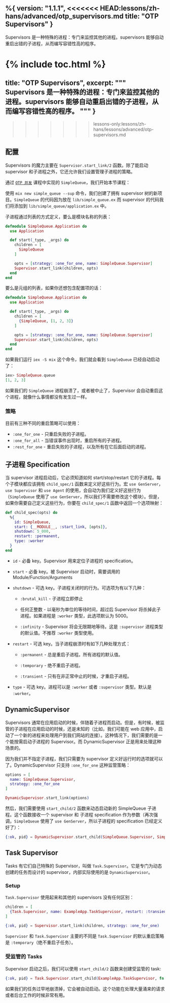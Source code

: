 %{
  version: "1.1.1",
<<<<<<< HEAD:lessons/zh-hans/advanced/otp_supervisors.md
  title: "OTP Supervisors"
}
---

Supervisors 是一种特殊的进程：专门来监控其他的进程。supervisors 能够自动重启出错的子进程，从而编写容错性高的程序。

{% include toc.html %}
=======
  title: "OTP Supervisors",
  excerpt: """
  Supervisors 是一种特殊的进程：专门来监控其他的进程。supervisors 能够自动重启出错的子进程，从而编写容错性高的程序。
  """
}
---
>>>>>>> lessons-only:lessons/zh-hans/lessons/advanced/otp-supervisors.md

## 配置

Supervisors 的魔力主要在 `Supervisor.start_link/2` 函数。除了能启动 supervisor 和子进程之外，它还允许我们设置管理子进程的策略。

通过 [`OTP 并发`](../../advanced/otp-concurrency) 课程中实现的 `SimpleQueue`，我们开始本节课程：  

使用 `mix new simple_queue --sup` 命令，我们创建了拥有 supervisor 树的新项目。`SimpleQueue` 的代码因为放在 `lib/simple_queue.ex` 而 supervisor 的代码我们将添加到 `lib/simple_queue/application.ex` 中。  

子进程通过列表的方式定义，要么是模块名称的列表：  

```elixir
defmodule SimpleQueue.Application do
  use Application

  def start(_type, _args) do
    children = [
      SimpleQueue
    ]

    opts = [strategy: :one_for_one, name: SimpleQueue.Supervisor]
    Supervisor.start_link(children, opts)
  end
end
```

要么是元组的列表，如果你还想包含配置项的话：  

```elixir
defmodule SimpleQueue.Application do
  use Application

  def start(_type, _args) do
    children = [
      {SimpleQueue, [1, 2, 3]}
    ]

    opts = [strategy: :one_for_one, name: SimpleQueue.Supervisor]
    Supervisor.start_link(children, opts)
  end
end
```

如果我们运行 `iex -S mix` 这个命令，我们就会看到 `SimpleQueue` 已经自动启动了：  

```elixir
iex> SimpleQueue.queue
[1, 2, 3]
```

如果我们的 `SimpleQueue` 进程崩溃了，或者被中止了，Supervisor 会自动重启这个进程，就像什么事情都没有发生过一样。  

### 策略

目前有三种不同的重启策略可以使用：

- `:one_for_one` - 只重启失败的子进程。  
- `:one_for_all` - 当错误事件出现时，重启所有的子进程。  
- `:rest_for_one` - 重启失败的子进程，以及所有在它后面启动的进程。  

## 子进程 Specification

当 supervisor 进程启动后，它必须知道如何 start/stop/restart 它的子进程。每个子模块都应该拥有 `child_spec/1` 函数来定义好这些行为。宏 `use GenServer`，`use Supervisor` 和 `use Agent` 的使用，会自动为我们定义好这些行为（`SimpleQueue` 使用了 `use GenServer`，所以我们不需要修改这个模块）。但是，如果你需要自己定义这些行为，你要在 `child_spec/1` 函数中返回一个选项映射：  

```elixir
def child_spec(opts) do
  %{
    id: SimpleQueue,
    start: {__MODULE__, :start_link, [opts]},
    shutdown: 5_000,
    restart: :permanent,
    type: :worker
  }
end
```

+ `id` - 必备 key。Supervisor 用来定位子进程的 specification。  

+ `start` - 必备 key。被 Supervisor 启动时，需要调用的 Module/Function/Arguments  

+ `shutdown` - 可选 key。子进程关闭时的行为。可选项为有以下几种：  

  + `:brutal_kill` - 子进程立即停止  

  + 任何正整数 - 以毫秒为单位的等待时间，超过后 Supervisor 将杀掉此子进程。如果进程是 `:worker` 类型，此选项默认为 5000。  

  + `:infinity` - Supervisor 将会无限期地等待。这是 `:supervisor` 进程类型的默认值。不推荐 `:worker` 类型使用。  

+ `restart` - 可选 key。当子进程崩溃时有如下几种处理方式：  

  + `:permanent` - 总是重启子进程。所有进程的默认值。  

  + `:temporary` - 绝不重启子进程。  

  + `:transient` - 只有在非正常中止的时候，才重启子进程。  

+ `type` - 可选 key。进程可以是 `:worker` 或者 `:supervisor` 类型。默认是 `:worker`。  


## DynamicSupervisor

Supervisors 通常在应用启动的时候，伴随着子进程而启动。但是，有时候，被监管的子进程在应用启动的时候，还是未知的（比如，我们可能在 web 应用中，启动了一个新的进程来处理用户到我们网站的连接）。这种情况下，我们需要的是一个能按需启动子进程的 Supervisor。而 DynamicSupervisor 正是用来处理这种场景的。  

因为我们并不指定子进程，我们只需要为 supervisor 定义好运行时的选项就可以了。DynamicSupervisor 只支持 `:one_for_one` 这种监管策略：  

```elixir
options = [
  name: SimpleQueue.Supervisor,
  strategy: :one_for_one
]

DynamicSupervisor.start_link(options)
```

然后，我们需要使用 `start_child/2` 函数来动态启动新的 SimpleQueue 子进程。这个函数接收一个 supervisor 和 子进程 specification 作为参数（再次强调，`SimpleQueue` 使用了 `use GenServer`，所以子进程的 specification 已经定义好了）：  

```elixir
{:ok, pid} = DynamicSupervisor.start_child(SimpleQueue.Supervisor, SimpleQueue)
```

## Task Supervisor

Tasks 有它们自己特殊的 Supervisor，叫做 `Task.Supervisor`。它是专门为动态创建的任务而设计的 supervisor，内部实际使用的是 `DynamicSupervisor`。  

### Setup

`Task.Supervisor` 使用起来和其他的 supervisors 没有任何区别：  

```elixir
children = [
  {Task.Supervisor, name: ExampleApp.TaskSupervisor, restart: :transient}
]

{:ok, pid} = Supervisor.start_link(children, strategy: :one_for_one)
```

`Supervisor` 和 `Task.Supervisor` 主要的不同是 `Task.Supervisor` 的默认重启策略是 `:temporary`（绝不重启子任务）。

### 受监管的 Tasks

Supervisor 启动之后，我们可以使用 `start_child/2` 函数来创建受监管的 task:  

```elixir
{:ok, pid} = Task.Supervisor.start_child(ExampleApp.TaskSupervisor, fn -> background_work end)
```

如果我们的任务过早地崩溃掉，它会被自动启动。这个功能在处理大量涌来的请求或者后台工作的时候非常有用。  
